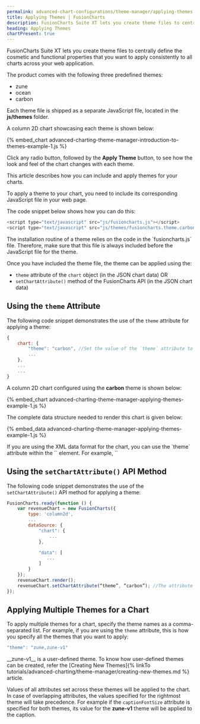 ```yaml
---
permalink: advanced-chart-configurations/theme-manager/applying-themes.html
title: Applying Themes | FusionCharts
description: FusionCharts Suite XT lets you create theme files to centrally define the cosmetic and functional properties that you want to apply consistently to all charts across your web application.
heading: Applying Themes
chartPresent: true
---
```


<script defer type="text/javascript" src="{{ site.baseurl | append:'assets/fusioncharts/themes/fusioncharts.theme.carbon.js'}}"></script>
<script defer type="text/javascript" src="{{ site.baseurl | append:'assets/fusioncharts/themes/fusioncharts.theme.ocean.js'}}"></script>
<script defer type="text/javascript" src="{{ site.baseurl | append:'assets/fusioncharts/themes/fusioncharts.theme.zune.js'}}"></script>


FusionCharts Suite XT lets you create theme files to centrally define the cosmetic and functional properties that you want to apply consistently to all charts across your web application. 

The product comes with the following three predefined themes:

* zune
* ocean
* carbon

Each theme file is shipped as a separate JavaScript file, located in the __js/themes__ folder.

A column 2D chart showcasing each theme is shown below:

{% embed_chart advanced-charting-theme-manager-introduction-to-themes-example-1.js %}

Click any radio button, followed by the __Apply Theme__ button, to see how the look and feel of the chart changes with each theme.

This article describes how you can include and apply themes for your charts.

To apply a theme to your chart, you need to include its corresponding JavaScript file in your web page.

The code snippet below shows how you can do this:
```javascript
<script type="text/javascript" src="js/fusioncharts.js"></script>
<script type="text/javascript" src="js/themes/fusioncharts.theme.carbon.js"></script>
```

<p class="text-info">
The installation routine of a theme relies on the code in the `fusioncharts.js` file. Therefore, make sure that this file is always included before the JavaScript file for the theme.
</p>

Once you have included the theme file, the theme can be applied using the:

* `theme` attribute of the `chart` object  (in the JSON chart data)
                                    OR
* `setChartAttribute()` method of the FusionCharts API (in the JSON chart data)

## Using the `theme` Attribute
The following code snippet demonstrates the use of the `theme` attribute for applying a theme:
```javascript
{
    chart: {
        "theme": "carbon", //Set the value of the `theme` attribute to the name of the required theme
        ...
    },
    ...
    ...
}
```

A column 2D chart configured using the __carbon__ theme is shown below:

{% embed_chart advanced-charting-theme-manager-applying-themes-example-1.js %}

The complete data structure needed to render this chart is given below:

{% embed_data advanced-charting-theme-manager-applying-themes-example-1.js %}

<p class="text-info">
If you are using the XML data format for the chart, you can use the `theme` attribute within the `<chart>` element. For example, `<chart theme=”carbon”>`
</p>

## Using the `setChartAttribute()` API Method

The following code snippet demonstrates the use of the `setChartAttribute()` API method for applying a theme:
```javascript
FusionCharts.ready(function () {
    var revenueChart = new FusionCharts({
        type: 'column2d',
        ...
        dataSource: {
            "chart": {
                ...
            },

            "data": [
               ...
            ]
        }
    });
    revenueChart.render();
    revenueChart.setChartAttribute(“theme”, “carbon”); //The attribute name and its value are passed as parameters to this method.
});
```

## Applying Multiple Themes for a Chart
To apply multiple themes for a chart, specify the theme names as a comma-separated list. For example, if you are using the `theme` attribute, this is how you specify all the themes that you want to apply:
```javascript
"theme": "zune,zune-v1"
```

<p class="text-info">
__zune-v1__ is a user-defined theme. To know how user-defined themes can be created, refer the [Creating New Themes]{% linkTo tutorials/advanced-charting/theme-manager/creating-new-themes.md %} article. 
</p>

Values of all attributes set across these themes will be applied to the chart. In case of overlapping attributes, the values specified for the rightmost theme will take precedence. For example if the `captionFontSize` attribute is specified for both themes, its value for the __zune-v1__ theme will be applied to the caption.


